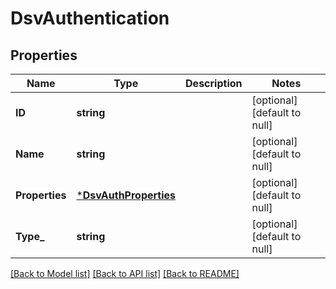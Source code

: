 # DsvAuthentication

## Properties
Name | Type | Description | Notes
------------ | ------------- | ------------- | -------------
**ID** | **string** |  | [optional] [default to null]
**Name** | **string** |  | [optional] [default to null]
**Properties** | [***DsvAuthProperties**](AuthProperties.md) |  | [optional] [default to null]
**Type_** | **string** |  | [optional] [default to null]

[[Back to Model list]](../README.md#documentation-for-models) [[Back to API list]](../README.md#documentation-for-api-endpoints) [[Back to README]](../README.md)

